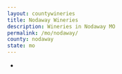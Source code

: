 ```yaml
---
layout: countywineries
title: Nodaway Wineries
description: Wineries in Nodaway MO
permalink: /mo/nodaway/
county: nodaway
state: mo
---
```

-
